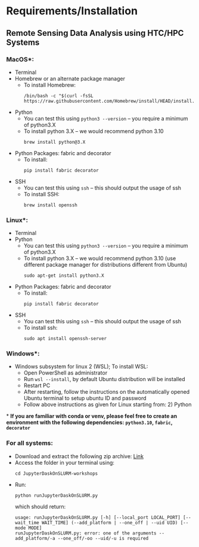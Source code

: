 # Requirements/Installation  
## Remote Sensing Data Analysis using HTC/HPC Systems 

### MacOS*: 
- Terminal 
- Homebrew or an alternate package manager 
  - To install Homebrew: 
    ```
    /bin/bash -c "$(curl -fsSL https://raw.githubusercontent.com/Homebrew/install/HEAD/install.sh)"
    ```
- Python  
  - You can test this using `python3 --version` – you require a minimum of python3.X  
  - To install python 3.X – we would recommend python 3.10 
    ```shell
    brew install python@3.X
    ``` 
- Python Packages: fabric and decorator 
  - To install: 
    ```
    pip install fabric decorator
    ```
- SSH
  - You can test this using `ssh` – this should output the usage of ssh 
  - To install SSH: 
    ```
    brew install openssh
    ``` 
 
### Linux*: 
- Terminal 
- Python  
  - You can test this using `python3 --version` – you require a minimum of python3.X  
  - To install python 3.X – we would recommend python 3.10 (use different package manager for distributions different from Ubuntu)
    ```shell
    sudo apt-get install python3.X
    ```
- Python Packages: fabric and decorator 
  - To install: 
    ```
    pip install fabric decorator
    ```
- SSH 
  - You can test this using `ssh` – this should output the usage of ssh 
  - To install ssh: 
    ```shell
    sudo apt install openssh-server
    ``` 
 
### Windows*: 
- Windows subsystem for linux 2 (WSL); To install WSL: 
  - Open PowerShell as administrator
  - Run `wsl --install`, by default Ubuntu distribution will be installed 
  - Restart PC 
  - After restarting, follow the instructions on the automatically opened Ubuntu terminal to setup ubuntu ID and password 
  - Follow above instructions as given for Linux starting from: 2) Python 

\* **If  you are familiar with conda or venv, please feel free to create an environment with the following dependencies: `python3.10`, `fabric`, `decorator`**
 
### For all systems: 
- Download and extract the following zip archive: [Link](https://github.com/RS-DAT/JupyterDaskOnSLURM/archive/refs/heads/workshops.zip) 
- Access the folder in your terminal using:
  ```
  cd JupyterDaskOnSLURM-workshops
  ```
- Run:
  ```shell
  python runJupyterDaskOnSLURM.py
  ```
  which should return: 
  ```
  usage: runJupyterDaskOnSLURM.py [-h] [--local_port LOCAL_PORT] [--wait_time WAIT_TIME] (--add_platform | --one_off | --uid UID) [--mode MODE] 
  runJupyterDaskOnSLURM.py: error: one of the arguments --add_platform/-a --one_off/-oo --uid/-u is required 
  ```
